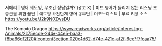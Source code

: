 서메리 | 영어 쉐도잉, 무조건 정답일까? (광고 X) | 미드 영어가 들리지 않는 리스닝 초중급을 위한 꿀팁 | 쉐도잉 사전단계 영어 공부법 | 이코노미스트 | 무료 리딩 소스 https://youtu.be/J2k9NOZwsDU

The Komodo Dragon https://www.readworks.org/article/Interesting-Animals/2375ecde-244e-44e5-baa3-f8ba66df2120#!contentSection:020c4d62-d74e-421c-af2f-6ee7f7fcaa75/

